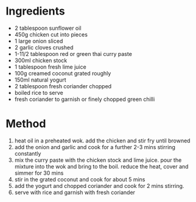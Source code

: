 # Ingredients

-   2 tablespoon sunflower oil
-   450g chicken cut into pieces
-   1 large onion sliced
-   2 garlic cloves crushed
-   1-11/2 tablespoon red or green thai curry paste
-   300ml chicken stock
-   1 tablespoon fresh lime juice
-   100g creamed coconut grated roughly
-   150ml natural yogurt
-   2 tablespoon fresh coriander chopped
-   boiled rice to serve
-   fresh coriander to garnish or finely chopped green chilli

# Method

1.  heat oil in a preheated wok. add the chicken and stir fry until browned
2.  add the onion and garlic and cook for a further 2-3 mins stirring constantly
3.  mix the curry paste with the chicken stock and lime juice. pour the mixture into the wok and bring to the boil. reduce the heat, cover and simmer for 30 mins
4.  stir in the grated coconut and cook for about 5 mins
5.  add the yogurt and chopped coriander and cook for 2 mins stirring.
6.  serve with rice and garnish with fresh coriander
